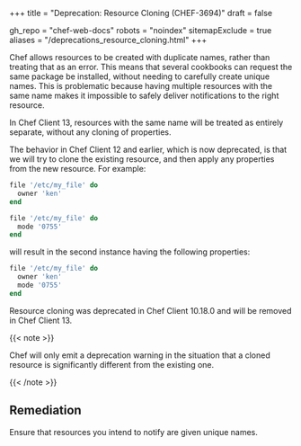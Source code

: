 +++
title = "Deprecation: Resource Cloning (CHEF-3694)"
draft = false

gh_repo = "chef-web-docs"
robots = "noindex"
sitemapExclude = true
aliases = "/deprecations_resource_cloning.html"
+++

Chef allows resources to be created with duplicate names, rather than
treating that as an error. This means that several cookbooks can request
the same package be installed, without needing to carefully create
unique names. This is problematic because having multiple resources with
the same name makes it impossible to safely deliver notifications to the
right resource.

In Chef Client 13, resources with the same name will be treated as
entirely separate, without any cloning of properties.

The behavior in Chef Client 12 and earlier, which is now deprecated, is
that we will try to clone the existing resource, and then apply any
properties from the new resource. For example:

```ruby
file '/etc/my_file' do
  owner 'ken'
end

file '/etc/my_file' do
  mode '0755'
end
```

will result in the second instance having the following properties:

```ruby
file '/etc/my_file' do
  owner 'ken'
  mode '0755'
end
```

Resource cloning was deprecated in Chef Client 10.18.0 and will be
removed in Chef Client 13.

{{< note >}}

Chef will only emit a deprecation warning in the situation that a cloned
resource is significantly different from the existing one.

{{< /note >}}

## Remediation

Ensure that resources you intend to notify are given unique names.
